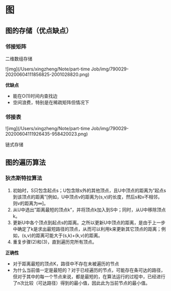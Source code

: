 <!--
 * @Author: xingzheng
 * @Date: 2021-07-18 23:41:53
 * @LastEditTime: 2021-07-18 23:43:45
 * @LastEditors: Please set LastEditors
 * @Description: In User Settings Edit
 * @FilePath: /Job/algorithm/graph.md
-->


# 图

## 图的存储（优点缺点）

### 邻接矩阵

二维数组存储

![img](/Users/xingzheng/Note/part-time Job/img/790029-20200604111856825-2001028820.png)

**优缺点**

- 能在O(1)时间内查找边
- 空间浪费，特别是在稀疏矩阵但情况下

### 邻接表

![img](/Users/xingzheng/Note/part-time Job/img/790029-20200604111926435-958420023.png)

链式存储

## 图的遍历算法

### 狄杰斯特拉算法

1. 初始时，S只包含起点s；U包含除s外的其他顶点，且U中顶点的距离为”起点s到该顶点的距离”[例如，U中顶点v的距离为(s,v)的长度，然后s和v不相邻，则v的距离为∞]。
2. 从U中选出”距离最短的顶点k”，并将顶点k加入到S中；同时，从U中移除顶点k。
3. 更新U中各个顶点到起点s的距离。之所以更新U中顶点的距离，是由于上一步中确定了k是求出最短路径的顶点，从而可以利用k来更新其它顶点的距离；例如，(s,v)的距离可能大于(s,k)+(k,v)的距离。
4. 重复步骤(2)和(3)，直到遍历完所有顶点。

**正确性**

- 对于距离最短的顶点K，路径中不存在未被遍历的节点
- 为什么当前值一定是最短的？对于已经遍历的节点，可能存在条可达的路径，但对于其中的每一个节点来说，都是最短的，在算法运行的过程中，已经进行了n次比较（可达路径）得到的最小值，因此此为当前节点的最小值。